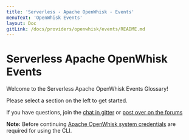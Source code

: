 ```yaml
---
title: 'Serverless - Apache OpenWhisk - Events'
menuText: 'OpenWhisk Events'
layout: Doc
gitLink: /docs/providers/openwhisk/events/README.md
---
```


# Serverless Apache OpenWhisk Events

Welcome to the Serverless Apache OpenWhisk Events Glossary!

Please select a section on the left to get started.

If you have questions, join the [chat in gitter](https://gitter.im/serverless/serverless) or [post over on the forums](http://forum.serverless.com/)

**Note:** Before continuing [Apache OpenWhisk system credentials](../guide/credentials) are required for using the CLI.
